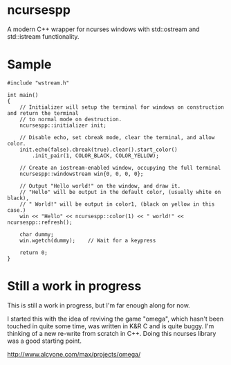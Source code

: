 # ncursespp

A modern C++ wrapper for ncurses windows with std::ostream and std::istream functionality.

# Sample

    #include "wstream.h"
    
    int main()
    {
        // Initializer will setup the terminal for windows on construction and return the terminal
        // to normal mode on destruction.
        ncursespp::initializer init;
        
        // Disable echo, set cbreak mode, clear the terminal, and allow color.
        init.echo(false).cbreak(true).clear().start_color()
            .init_pair(1, COLOR_BLACK, COLOR_YELLOW);
        
        // Create an iostream-enabled window, occupying the full terminal
        ncursespp::windowstream win{0, 0, 0, 0};
        
        // Output "Hello world!" on the window, and draw it.
        // "Hello" will be output in the default color, (usually white on black),
        // " World!" will be output in color1, (black on yellow in this case.)
        win << "Hello" << ncursespp::color(1) << " world!" << ncursespp::refresh();
        
        char dummy;
        win.wgetch(dummy);    // Wait for a keypress
        
        return 0;
    }

# Still a work in progress

This is still a work in progress, but I'm far enough along for now.

I started this with the idea of reviving the game "omega", which hasn't been
touched in quite some time, was written in K&R C and is quite buggy.  I'm
thinking of a new re-write from scratch in C++.  Doing this ncurses library
was a good starting point.

http://www.alcyone.com/max/projects/omega/
